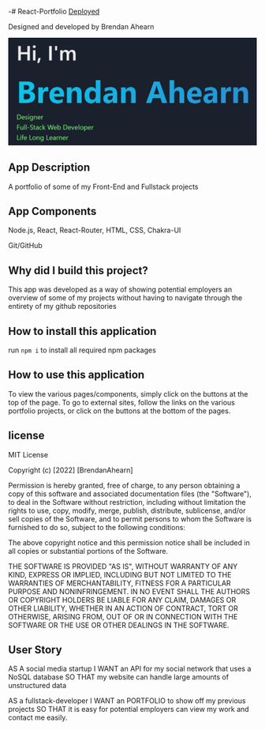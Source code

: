 -# React-Portfolio
[Deployed](http://arcanaut.github.io/React-Portfolio/)

Designed and developed by Brendan Ahearn

![portfolio](https://github.com/Arcanaut/React-Portfolio/blob/main/images/portfolio.png)
## App Description
A portfolio of some of my Front-End and Fullstack projects

## App Components

Node.js,
React,
React-Router,
HTML,
CSS,
Chakra-UI

Git/GitHub
## Why did I build this project?
This app was developed as a way of showing potential employers an overview of some of my projects without having to navigate through the entirety of my github repositories 

## How to install this application
run `npm i` to install all required npm packages
## How to use this application
To view the various pages/components, simply click on the buttons at the top of the page. To go to external sites, follow the links on the various portfolio projects, or click on the buttons at the bottom of the pages.

## license
MIT License

Copyright (c) [2022] [BrendanAhearn]

Permission is hereby granted, free of charge, to any person obtaining a copy of this software and associated documentation files (the "Software"), to deal in the Software without restriction, including without limitation the rights to use, copy, modify, merge, publish, distribute, sublicense, and/or sell copies of the Software, and to permit persons to whom the Software is furnished to do so, subject to the following conditions:

The above copyright notice and this permission notice shall be included in all copies or substantial portions of the Software.

THE SOFTWARE IS PROVIDED "AS IS", WITHOUT WARRANTY OF ANY KIND, EXPRESS OR IMPLIED, INCLUDING BUT NOT LIMITED TO THE WARRANTIES OF MERCHANTABILITY, FITNESS FOR A PARTICULAR PURPOSE AND NONINFRINGEMENT. IN NO EVENT SHALL THE AUTHORS OR COPYRIGHT HOLDERS BE LIABLE FOR ANY CLAIM, DAMAGES OR OTHER LIABILITY, WHETHER IN AN ACTION OF CONTRACT, TORT OR OTHERWISE, ARISING FROM, OUT OF OR IN CONNECTION WITH THE SOFTWARE OR THE USE OR OTHER DEALINGS IN THE SOFTWARE.

## User Story
AS A social media startup
I WANT an API for my social network that uses a NoSQL database
SO THAT my website can handle large amounts of unstructured data


AS a fullstack-developer
I WANT an PORTFOLIO to show off my previous projects
SO THAT it is easy for potential employers can view my work and contact me easily.
